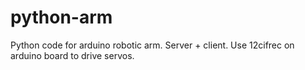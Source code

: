 # python-arm
Python code for arduino robotic arm. Server + client.
Use 12cifrec on arduino board to drive servos.
